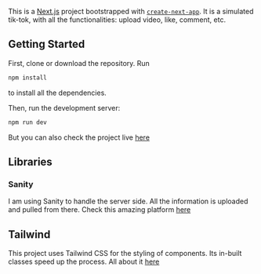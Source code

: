 This is a [Next.js](https://nextjs.org/) project bootstrapped with [`create-next-app`](https://github.com/vercel/next.js/tree/canary/packages/create-next-app). It is a simulated tik-tok, with all the functionalities: upload video, like, comment, etc.

## Getting Started

First, clone or download the repository. Run

```bash
npm install
```

to install all the dependencies.

Then, run the development server:

```bash
npm run dev
```

But you can also check the project live [here](https://next-tiktok-clone-eight.vercel.app/)

## Libraries

### Sanity

I am using Sanity to handle the server side. All the information is uploaded and pulled from there. Check this amazing platform [here](https://www.sanity.io/)

## Tailwind

This project uses Tailwind CSS for the styling of components. Its in-built classes speed up the process. All about it [here](https://tailwindcss.com/)
